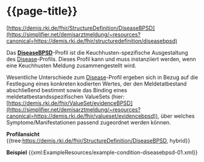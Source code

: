 # {{page-title}}
[https://demis.rki.de/fhir/StructureDefinition/DiseaseBPSD](https://simplifier.net/demisarztmeldung/~resources?canonical=https://demis.rki.de/fhir/structuredefinition/diseasebpsd)

Das **[DiseaseBPSD]((https://simplifier.net/demisarztmeldung/~resources?canonical=https://demis.rki.de/fhir/structuredefinition/diseasebpsd))**-Profil ist die Keuchhusten-spezifische Ausgestaltung des [Disease](https://simplifier.net/demisarztmeldung/~resources?canonical=https://demis.rki.de/fhir/structuredefinition/disease)-Profils. Dieses Profil kann und muss instanziiert werden, wenn eine Keuchhusten Meldung zusammengestellt wird.

Wesentliche Unterschiede zum [Disease](https://simplifier.net/demisarztmeldung/~resources?canonical=https://demis.rki.de/fhir/structuredefinition/disease)-Profil ergeben sich in Bezug auf die Festlegung eines konkreten kodierten Wertes, der den Meldetatbestand abschließend bestimmt sowie das Binding eines meldetatbestandsspezifischen ValueSets (hier: [https://demis.rki.de/fhir/ValueSet/evidenceBPSD](https://simplifier.net/demisarztmeldung/~resources?canonical=https://demis.rki.de/fhir/valueset/evidencebpsd)), über welches Symptome/Manifestationen passend zugeordnet werden können.

**Profilansicht**
{{tree:https://demis.rki.de/fhir/StructureDefinition/DiseaseBPSD, hybrid}}

**Beispiel**
{{xml:ExampleResources/example-condition-diseasebpsd-01.xml}}
